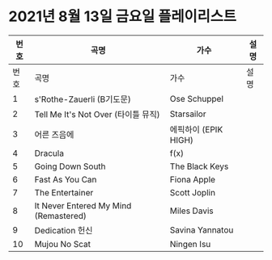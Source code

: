 # 2021년 8월 13일 금요일 플레이리스트

| 번호 | 곡명 | 가수 | 설명 |
|------|------|------|------|
| 번호 | 곡명 | 가수 | 설명 |
| 1 | s'Rothe-Zauerli (B기도문) | Ose Schuppel |  |
| 2 | Tell Me It's Not Over (타이틀 뮤직) | Starsailor |  |
| 3 | 어른 즈음에 | 에픽하이 (EPIK HIGH) |  |
| 4 | Dracula | f(x) |  |
| 5 | Going Down South | The Black Keys |  |
| 6 | Fast As You Can | Fiona Apple |  |
| 7 | The Entertainer | Scott Joplin |  |
| 8 | It Never Entered My Mind (Remastered) | Miles Davis |  |
| 9 | Dedication 헌신 | Savina Yannatou |  |
| 10 | Mujou No Scat | Ningen Isu |  |

